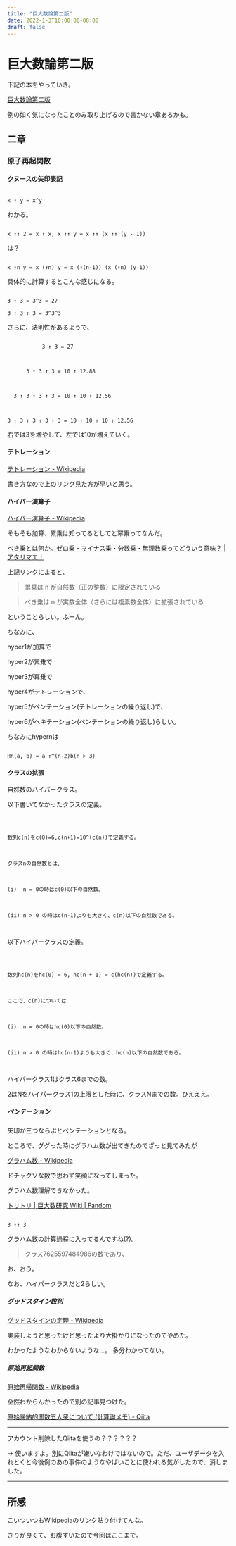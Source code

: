 ```yaml
---
title: "巨大数論第二版"
date: 2022-1-3T10:00:00+08:00
draft: false
---
```

# 巨大数論第二版



下記の本をやっていき。



[巨大数論第二版](http://gyafun.jp/ln/largenumber.pdf)



例の如く気になったことのみ取り上げるので書かない章あるかも。



## 二章



### 原子再起関数



#### クヌースの矢印表記



```

x ↑ y = x^y

```



わかる。



```

x ↑↑ 2 = x ↑ x, x ↑↑ y = x ↑↑ (x ↑↑ (y - 1))

```



は？



```

x ↑n y = x (↑n) y = x (↑(n-1)) (x (↑n) (y-1))

```



具体的に計算するとこんな感じになる。



```

3 ↑ 3 = 3^3 = 27

3 ↑ 3 ↑ 3 = 3^3^3

```



さらに、法則性があるようで、



```

           3 ↑ 3 = 27



      3 ↑ 3 ↑ 3 = 10 ↑ 12.88



  3 ↑ 3 ↑ 3 ↑ 3 = 10 ↑ 10 ↑ 12.56



3 ↑ 3 ↑ 3 ↑ 3 ↑ 3 = 10 ↑ 10 ↑ 10 ↑ 12.56

```



右では3を増やして、左では10が増えていく。





#### テトレーション



[テトレーション - Wikipedia](https://ja.wikipedia.org/wiki/%E3%83%86%E3%83%88%E3%83%AC%E3%83%BC%E3%82%B7%E3%83%A7%E3%83%B3)



書き方なので上のリンク見た方が早いと思う。



#### ハイパー演算子



[ハイパー演算子 - Wikipedia](https://ja.wikipedia.org/wiki/%E3%83%8F%E3%82%A4%E3%83%91%E3%83%BC%E6%BC%94%E7%AE%97%E5%AD%90)



そもそも加算、累乗は知ってるとしてと冪乗ってなんだ。



[べき乗とは何か。ゼロ乗・マイナス乗・分数乗・無理数乗ってどういう意味？ | アタリマエ！](https://atarimae.biz/archives/20521)



上記リンクによると、



> 累乗は n が自然数（正の整数）に限定されている



> べき乗は n が実数全体（さらには複素数全体）に拡張されている



ということらしい。ふーん。



ちなみに、



hyper1が加算で



hyper2が累乗で



hyper3が冪乗で



hyper4がテトレーションで、



hyper5がペンテーション(テトレーションの繰り返し)で、



hyper6がヘキテーション(ペンテーションの繰り返し)らしい。



ちなみにhypernは



```

Hn(a, b) = a ↑^(n-2)b(n > 3)

```



#### クラスの拡張



自然数のハイパークラス。



以下書いてなかったクラスの定義。



```



数列c(n)をc(0)=6,c(n+1)=10^(c(n))で定義する。



クラスnの自然数とは、



(i)  n = 0の時はc(0)以下の自然数。



(ii) n > 0 の時はc(n-1)よりも大きく、c(n)以下の自然数である。



```



以下ハイパークラスの定義。



```



数列hc(n)をhc(0) = 6, hc(n + 1) = c(hc(n))で定義する。



ここで、c(n)については



(i)  n = 0の時はhc(0)以下の自然数。



(ii) n > 0 の時はhc(n-1)よりも大きく、hc(n)以下の自然数である。



```



ハイパークラス1はクラス6までの数。



2はNをハイパークラス1の上限とした時に、クラスNまでの数。ひえええ。





##### ペンテーション



矢印が三つならぶとペンテーションとなる。



ところで、ググった時にグラハム数が出てきたのでざっと見てみたが



[グラハム数 - Wikipedia](https://ja.wikipedia.org/wiki/%E3%82%B0%E3%83%A9%E3%83%8F%E3%83%A0%E6%95%B0)



ドチャクソな数で思わず笑顔になってしまった。



グラハム数理解できなかった。



[トリトリ | 巨大数研究 Wiki | Fandom](https://googology.wikia.org/ja/wiki/%E3%83%88%E3%83%AA%E3%83%88%E3%83%AA)



```

3 ↑↑ 3

```



グラハム数の計算過程に入ってるんですね(?)。



> クラス7625597484986の数であり、



お、おう。



なお、ハイパークラスだと2らしい。



##### グッドスタイン数列



[グッドスタインの定理 - Wikipedia](https://ja.wikipedia.org/wiki/%E3%82%B0%E3%83%83%E3%83%89%E3%82%B9%E3%82%BF%E3%82%A4%E3%83%B3%E3%81%AE%E5%AE%9A%E7%90%86#%E3%82%B0%E3%83%83%E3%83%89%E3%82%B9%E3%82%BF%E3%82%A4%E3%83%B3%E6%95%B0%E5%88%97%E3%81%AE%E4%BE%8B)



実装しようと思ったけど思ったより大掛かりになったのでやめた。



わかったようなわからないような...。 多分わかってない。



##### 原始再起関数



[原始再帰関数 - Wikipedia](https://ja.wikipedia.org/wiki/%E5%8E%9F%E5%A7%8B%E5%86%8D%E5%B8%B0%E9%96%A2%E6%95%B0)



全然わからんかったので別の記事見つけた。



[原始帰納的関数五人衆について (計算論メモ) - Qiita](https://qiita.com/esehara@github/items/d92286c4bb7b03f1276e)



---



アカウント削除したQiitaを使うの？？？？？？



-> 使いますよ。別にQiitaが嫌いなわけではないので。ただ、ユーザデータを入れとくと今後例のあの事件のようなやばいことに使われる気がしたので、消しました。



---



## 所感



こいついつもWikipediaのリンク貼り付けてんな。



きりが良くて、お腹すいたので今回はここまで。
